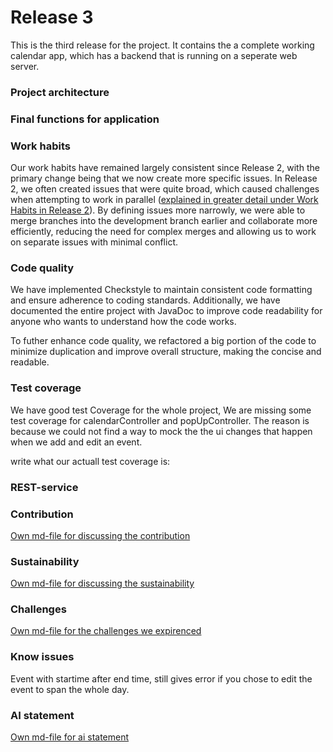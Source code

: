 # Release 3

This is the third release for the project. It contains the a complete working calendar app, which has a backend that is running on a seperate web server.

### Project architecture

### Final functions for application

### Work habits

Our work habits have remained largely consistent since Release 2, with the primary change being that we now create more specific issues. In Release 2, we often created issues that were quite broad, which caused challenges when attempting to work in parallel ([explained in greater detail under Work Habits in Release 2](../release2/README.md)). By defining issues more narrowly, we were able to merge branches into the development branch earlier and collaborate more efficiently, reducing the need for complex merges and allowing us to work on separate issues with minimal conflict.

### Code quality

We have implemented Checkstyle to maintain consistent code formatting and ensure adherence to coding standards. Additionally, we have documented the entire project with JavaDoc to improve code readability for anyone who wants to understand how the code works.

To futher enhance code quality, we refactored a big portion of the code to minimize duplication and improve overall structure, making the concise and readable.

### Test coverage

We have good test Coverage for the whole project, We are missing some test coverage for calendarController and popUpController. The reason is because we could not find a way to mock the the ui changes that happen when we add and edit an event.

write what our actuall test coverage is:

### REST-service

### Contribution

[Own md-file for discussing the contribution](./contribution.md)

### Sustainability

[Own md-file for discussing the sustainability](./sustainability.md)

### Challenges

[Own md-file for the challenges we expirenced](./challenges.md)

### Know issues

Event with startime after end time, still gives error if you chose to edit the event to span the whole day.

### AI statement

[Own md-file for ai statement](./ai-tools.md)

